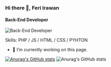### Hi there 👋, Feri Irawan
#### Back-End Developer
![Back-End Developer](https://pbs.twimg.com/profile_banners/1146821485677305857/1617661778/600x200)


Skills: PHP / JS / HTML / CSS / PYHTON

- 🔭 I’m currently working on this page. 

[![Anurag's GitHub stats](https://github-readme-stats.vercel.app/api?username=feriirawan)](https://github.com/anuraghazra/github-readme-stats)
![Anurag's GitHub stats](https://github-readme-stats.vercel.app/api?username=anuraghazra&show_icons=true&theme=radical)

<!--
**Feri03/Feri03** is a ✨ _special_ ✨ repository because its `README.md` (this file) appears on your GitHub profile.

Here are some ideas to get you started:

- 🔭 I’m currently working on ...
- 🌱 I’m currently learning ...
- 👯 I’m looking to collaborate on ...
- 🤔 I’m looking for help with ...
- 💬 Ask me about ...
- 📫 How to reach me: ...
- 😄 Pronouns: ...
- ⚡ Fun fact: ...
-->
